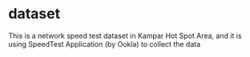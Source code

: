 # dataset
This is a network speed test dataset in Kampar Hot Spot Area, and it is using SpeedTest Application (by Ookla) to collect the data
